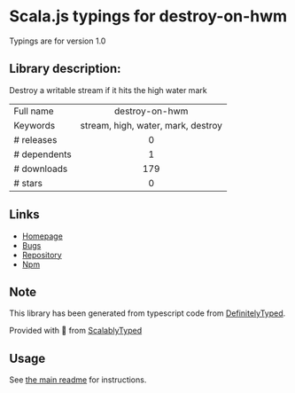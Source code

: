 
# Scala.js typings for destroy-on-hwm

Typings are for version 1.0

## Library description:
Destroy a writable stream if it hits the high water mark

|                    |                 |
| ------------------ | :-------------: |
| Full name          | destroy-on-hwm |
| Keywords           | stream, high, water, mark, destroy |
| # releases         | 0 |
| # dependents       | 1 |
| # downloads        | 179 |
| # stars            | 0 |

## Links
- [Homepage](https://github.com/stream-utils/destroy-on-hwm)
- [Bugs](https://github.com/stream-utils/destroy-on-hwm/issues)
- [Repository](https://github.com/stream-utils/destroy-on-hwm)
- [Npm](https://www.npmjs.com/package/destroy-on-hwm)
    


## Note
This library has been generated from typescript code from [DefinitelyTyped](https://definitelytyped.org).

Provided with :purple_heart: from [ScalablyTyped](https://github.com/oyvindberg/ScalablyTyped)

## Usage
See [the main readme](../../readme.md) for instructions.


